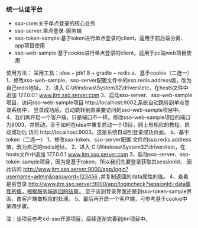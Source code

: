 ### 统一认证平台

- sso-core:关于单点登录的核心业务
- sso-server:单点登录-服务端
- sso-token-sample:基于token进行单点登录的client，适用于前后端分离、app项目使用
- sso-web-sample:基于cookie进行单点登录的client，适用于pc端web项目使用

使用方法：
采用工具：idea + jdk1.8 + gradle + redis
a、基于cookie（二选一）
    1、修改sso-web-sample、sso-server配置文件中的sso.redis.address值，改为自己redis地址。
    2、进入 C:\Windows\System32\drivers\etc，在hosts文件中追加 127.0.0.1 www.jtm.sso.server.com
    3、启动sso-server、sso-web-sample项目，访问sso-web-sample项目 http://localhost:9002,系统自动跳转到单点登录系统中，
       登录成功后，自动跳转到原来要访问的sso-web-sample项目中。
    4、我们再开启一个客户端，只是端口不一样。修改sso-web-sample项目的端口为9003，并启动，至于如何在idea中重复启动一个项目，网上有相应的教程。启动成功后
       访问 http://localhost:9003，这是系统自动到登录成功页面。
b、基于token（二选一）
    1、修改sso-token、sso-server配置 文件的sso.redis.address值，改为自己的redis地址。
    2、进入 C:\Windows\System32\drivers\etc，在hosts文件中追加 127.0.0.1 www.jtm.sso.server.com
    3、启动sso-server、sso-token-sample项目，因为是基于token，所以我们先要登录获取其sessionId，
       因此访问 http://www.jtm.sso.server:9000/app/login?username=admin&password=123456 ,并复制返回的data属性的值。
    4、查看是否登录 http://www.jtm.sso.server:9000/app/logincheck?sessionId=data属性的值，根据服务端返回的结果，
       至于该到登录界面还是到sso-token-sample界面，由客户端做相应的处理。
    5、最后再开启一个客户端，可参考基于cookie中第四步骤。

注：该项目参考xxl-sso开源项目，后续逐渐完善到jtm项目中。

